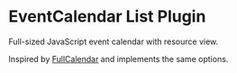 # EventCalendar List Plugin

Full-sized JavaScript event calendar with resource view.

Inspired by [FullCalendar](https://fullcalendar.io/) and implements the same options.